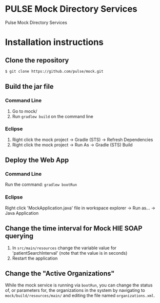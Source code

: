 # PULSE Mock Directory Services

Pulse Mock Directory Services

# Installation instructions

## Clone the repository

```sh
$ git clone https://github.com/pulse/mock.git
```

## Build the jar file

### Command Line
1. Go to mock/
2. Run `gradlew build` on the command line

### Eclipse
1. Right click the mock project -> Gradle (STS) -> Refresh Dependencies
2. Right click the mock project -> Run As -> Gradle (STS) Build

## Deploy the Web App

### Command Line
Run the command: `gradlew bootRun`

### Eclipse
Right click 'MockApplication.java' file in workspace explorer -> Run as... -> Java Application

## Change the time interval for Mock HIE SOAP querying
1. In `src/main/resources` change the variable value for 'patientSearchInterval' (note that the value is in seconds)
2. Restart the application

## Change the "Active Organizations"

While the mock service is running via `bootRun`, you can change the status of, or parameters for, the organizations in the system by navigating to `mock/build/resources/main/` and editing the file named `organizations.xml`.

